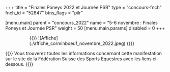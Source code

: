 +++
title = "Finales Poneys 2022 et Journée PSR"
type = "concours-fnch"
fnch_id = "52847"
btns_flags = "pilr"

[menu.main]
  parent = "concours_2022"
  name = "5-6 novembre : Finales Poneys et Journée PSR"
  weight = 50
  [menu.main.params]
    disabled = 0
+++

<div style="width:70%; margin:auto">
{{<img-fit>}}
![Affiche](./affiche_corminboeuf_novembre_2022.jpeg)
{{</img-fit>}}
</div>

{{<admonition>}}
Vous trouverez toutes les informations concernant cette manifestation
sur le site de la Fédération Suisse des Sports Equestres avec les liens ci-dessous.
{{</admonition>}}
